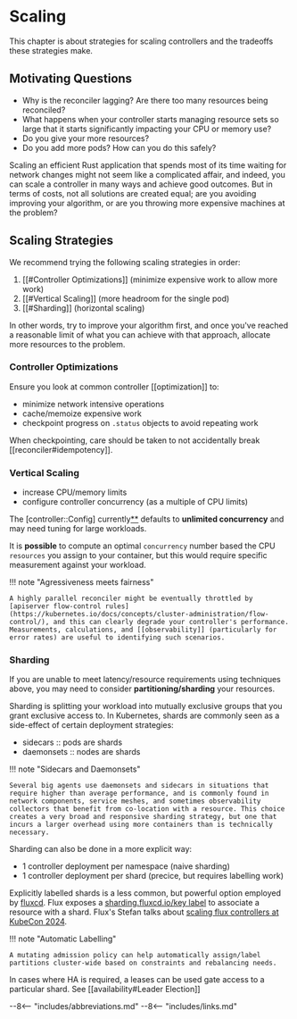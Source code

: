 # Scaling

This chapter is about strategies for scaling controllers and the tradeoffs these strategies make.

## Motivating Questions

- Why is the reconciler lagging? Are there too many resources being reconciled?
- What happens when your controller starts managing resource sets so large that it starts significantly impacting your CPU or memory use?
- Do you give your more resources?
- Do you add more pods? How can you do this safely?

Scaling an efficient Rust application that spends most of its time waiting for network changes might not seem like a complicated affair, and indeed, you can scale a controller in many ways and achieve good outcomes. But in terms of costs, not all solutions are created equal; are you avoiding improving your algorithm, or are you throwing more expensive machines at the problem?

## Scaling Strategies

We recommend trying the following scaling strategies in order:

1. [[#Controller Optimizations]] (minimize expensive work to allow more work)
2. [[#Vertical Scaling]] (more headroom for the single pod)
3. [[#Sharding]] (horizontal scaling)

In other words, try to improve your algorithm first, and once you've reached a reasonable limit of what you can achieve with that approach, allocate more resources to the problem.

### Controller Optimizations
Ensure you look at common controller [[optimization]] to:

* minimize network intensive operations
* cache/memoize expensive work
* checkpoint progress on `.status` objects to avoid repeating work

When checkpointing, care should be taken to not accidentally break [[reconciler#idempotency]].

### Vertical Scaling

* increase CPU/memory limits
* configure controller concurrency (as a multiple of CPU limits)

The [controller::Config] currently[**](https://github.com/kube-rs/kube/issues/1473) defaults to __unlimited concurrency__ and may need tuning for large workloads.

It is __possible__ to compute an optimal `concurrency` number based the CPU `resources` you assign to your container, but this would require specific measurement against your workload.

!!! note "Agressiveness meets fairness"

    A highly parallel reconciler might be eventually throttled by [apiserver flow-control rules](https://kubernetes.io/docs/concepts/cluster-administration/flow-control/), and this can clearly degrade your controller's performance. Measurements, calculations, and [[observability]] (particularly for error rates) are useful to identifying such scenarios.

### Sharding

If you are unable to meet latency/resource requirements using techniques above, you may need to consider **partitioning/sharding** your resources.

Sharding is splitting your workload into mutually exclusive groups that you grant exclusive access to. In Kubernetes, shards are commonly seen as a side-effect of certain deployment strategies:

* sidecars :: pods are shards
* daemonsets :: nodes are shards

!!! note "Sidecars and Daemonsets"

    Several big agents use daemonsets and sidecars in situations that require higher than average performance, and is commonly found in network components, service meshes, and sometimes observability collectors that benefit from co-location with a resource. This choice creates a very broad and responsive sharding strategy, but one that incurs a larger overhead using more containers than is technically necessary.

Sharding can also be done in a more explicit way:

* 1 controller deployment per namespace (naive sharding)
* 1 controller deployment per shard (precice, but requires labelling work)

Explicitly labelled shards is a less common, but powerful option employed by [fluxcd](https://fluxcd.io/). Flux exposes a [sharding.fluxcd.io/key label](https://fluxcd.io/flux/installation/configuration/sharding/) to associate a resource with a shard. Flux's Stefan talks about [scaling flux controllers at KubeCon 2024](https://www.youtube.com/watch?v=JFLNFJT59DY).

!!! note "Automatic Labelling"

    A mutating admission policy can help automatically assign/label partitions cluster-wide based on constraints and rebalancing needs.

In cases where HA is required, a leases can be used gate access to a particular shard. See [[availability#Leader Election]]

--8<-- "includes/abbreviations.md"
--8<-- "includes/links.md"
